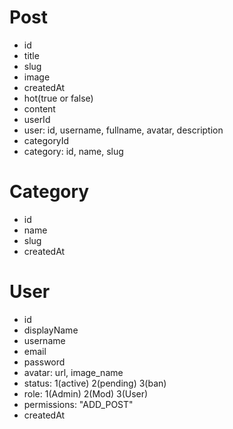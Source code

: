 # Post

- id
- title
- slug
- image
- createdAt
- hot(true or false)
- content
- userId
- user: id, username, fullname, avatar, description
- categoryId
- category: id, name, slug

# Category

- id
- name
- slug
- createdAt

# User

- id
- displayName
- username
- email
- password
- avatar: url, image_name
- status: 1(active) 2(pending) 3(ban)
- role: 1(Admin) 2(Mod) 3(User)
- permissions: "ADD_POST"
- createdAt
